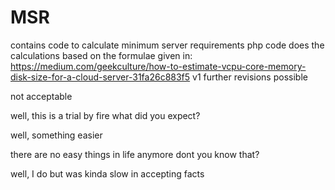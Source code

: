 # MSR
contains code to calculate minimum server requirements
php code does the calculations based on the formulae given in:
https://medium.com/geekculture/how-to-estimate-vcpu-core-memory-disk-size-for-a-cloud-server-31fa26c883f5
v1 further revisions possible

not acceptable

well, this is a trial by fire what did you expect?

well, something easier

there are no easy things in life anymore dont you know that?

well, I do but was kinda slow in accepting facts

